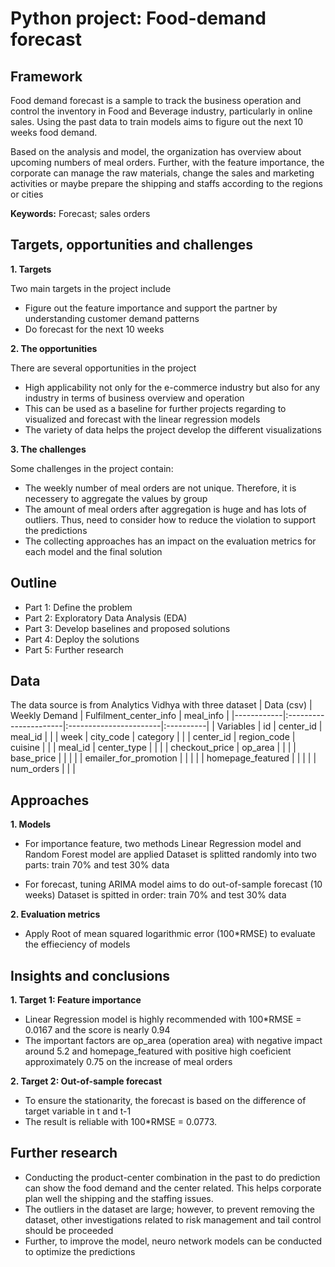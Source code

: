 # Python project: Food-demand forecast
## Framework
Food demand forecast is a sample to track the business operation and control the inventory in Food and Beverage industry, particularly in online sales. Using the past data to train models aims to figure out the next 10 weeks food demand. 

Based on the analysis and model, the organization has overview about upcoming numbers of meal orders. Further, with the feature importance, the corporate can manage the raw materials, change the sales and marketing activities or maybe prepare the shipping and staffs according to the regions or cities

**Keywords:** Forecast; sales orders


## Targets, opportunities and challenges
**1. Targets**

Two main targets in the project include
- Figure out the feature importance and support the partner by understanding customer demand patterns 
- Do forecast for the next 10 weeks

**2. The opportunities**

There are several opportunities in the project
- High applicability not only for the e-commerce industry but also for any industry in terms of business overview and operation 
- This can be used as a baseline for further projects regarding to visualized and forecast with the linear regression models
- The variety of data helps the project develop the different visualizations  

**3. The challenges**

Some challenges in the project contain:
- The weekly number of meal orders are not unique. Therefore, it is necessery to aggregate the values by group
- The amount of meal orders after aggregation is huge and has lots of outliers. Thus, need to consider how to reduce the violation to support the predictions
- The collecting approaches has an impact on the evaluation metrics for each model and the final solution

## Outline
- Part 1: Define the problem
- Part 2: Exploratory Data Analysis (EDA)
- Part 3: Develop baselines and proposed solutions
- Part 4: Deploy the solutions
- Part 5: Further research

## Data
The data source is from Analytics Vidhya with three dataset 
| Data (csv) |     Weekly Demand     | Fulfilment_center_info | meal_info |
|------------|:----------------------|:-----------------------|:----------|
| Variables  | id                    | center_id              | meal_id   |
|            | week                  | city_code              | category  |
|            | center_id             | region_code            | cuisine   |
|            | meal_id               | center_type            |           |
|            | checkout_price        | op_area                |           |
|            | base_price            |                        |           |
|            | emailer_for_promotion |                        |           |
|            | homepage_featured     |                        |           |
|            | num_orders            |                        |           |

## Approaches
**1. Models**

- For importance feature, two methods Linear Regression model and Random Forest model are applied
Dataset is splitted randomly into two parts: train 70% and test 30% data

- For forecast, tuning ARIMA model aims to do out-of-sample forecast (10 weeks)
Dataset is spitted in order: train 70% and test 30% data

**2. Evaluation metrics**

- Apply Root of mean squared logarithmic error (100*RMSE) to evaluate the effieciency of models

## Insights and conclusions

**1. Target 1: Feature importance**

- Linear Regression model is highly recommended with 100*RMSE = 0.0167 and the score is nearly 0.94
- The important factors are op_area (operation area) with negative impact around 5.2 and homepage_featured with positive high coeficient approximately 0.75 on the increase of meal orders

**2. Target 2: Out-of-sample forecast**

- To ensure the stationarity, the forecast is based on the difference of target variable in t and t-1
- The result is reliable with 100*RMSE = 0.0773. 

## Further research

- Conducting the product-center combination in the past to do prediction can show the food demand and the center related. This helps corporate plan well the shipping and the staffing issues.
- The outliers in the dataset are large; however, to prevent removing the dataset, other investigations related to risk management and tail control should be proceeded
- Further, to improve the model, neuro network models can be conducted to optimize the predictions





